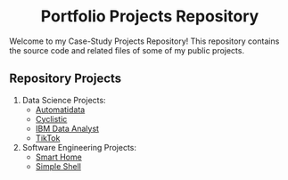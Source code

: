<h1 align=center> Portfolio Projects Repository </h1>

Welcome to my Case-Study Projects Repository! This repository contains the source code and related files of some of my public projects.

## Repository Projects

1. Data Science Projects:
   - [Automatidata](https://github.com/mohammed112025/Portfolio-Projects/tree/main/Data-Science/Automatidata)
   - [Cyclistic](https://github.com/mohammed112025/Portfolio-Projects/tree/main/Data-Science/Cyclistic)
   - [IBM Data Analyst](https://github.com/mohammed112025/Portfolio-Projects/tree/main/Data-Science/IBM-Data-Analyst)
   - [TikTok](https://github.com/mohammed112025/Portfolio-Projects/tree/main/Data-Science/TikTok)
2. Software Engineering Projects:
   - [Smart Home](https://github.com/yousefayman2003/SMART-HOME)
   - [Simple Shell](https://github.com/yousefayman2003/simple_shell)
